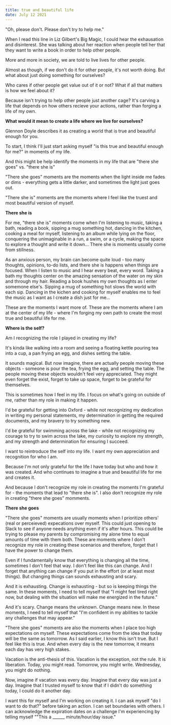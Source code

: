 ```yaml
---
title: true and beautiful life
date: July 12 2021
---
```


"Oh, please don't. Please don't try to help me."

When I read this line in Liz Gilbert's Big Magic, I could hear the exhausation and disinterest. She was talking about her reaction when people tell her that they want to write a book in order to help other people.

More and more in society, we are told to live lives for other people.

Almost as though, if we don't do it for other people, it's not worth doing. But what about just doing something for ourselves?

Who cares if other people get value out of it or not? What if all that matters is how we feel about it?

Because isn't trying to help other people just another cage? It's carving a life that depends on how others recieve your actions, rather than forging a life of my own.

**What would it mean to create a life where we live for ourselves?**

Glennon Doyle describes it as creating a world that is true and beautiful enough for you.

To start, I think I'll just start asking myself "is this true and beautiful enough for me?" in moments of my life. 

And this might be help identify the moments in my life that are "there she goes" vs. "there she is"

"There she goes" moments are the moments when the light inside me fades or dims - everything gets a little darker, and sometimes the light just goes out.

"There she is" moments are the moments where I feel like the truest and most beautiful version of myself. 

**There she is**

For me, "there she is" moments come when I'm listening to music, taking a bath,  reading a book, sipping a mug something hot, dancing in the kitchen, cooking a meal for myself, listening to an album while lying on the floor, conquering the unimaginable in a run, a swim, or a cycle, making the space to explore a thought and write it down... There she is moments usually come from stillness. 

As an anxious person, my brain can become quite loud - too many thoughts, opinions, to-do lists, and there she is happens when things are focused. When I listen to music and I hear every beat, every word. Taking a bath my thoughts center on the amazing sensation of the water on my skin and through my hair. Reading a book hushes my own thoughts as I enter somemone else's. Sipping a mug of something hot slows the world with each sip. Dancing in the kichen and cooking for myself enables me to feel the music as I want as I create a dish just for me...

These are the moments I want more of. These are the moments where I am at the center of my life - where I'm forging my own path to create the most true and beautiful life for me.

**Where is the self?**

Am I recognizing the role I played in creating my life?

It's kinda like walking into a room and seeing a floating kettle pouring tea into a cup, a pan frying an egg, and dishes setting the table. 

It sounds magical. But now imagine, there are actually people moving these objects - someone is pour the tea, frying the egg, and setting the table. The people moving these objects wouldn't feel very appreciated. They might even forget the exist, forget to take up space, forget to be grateful for themselves.

This is sometimes how I feel in my life. I focus on what's going on outside of me, rather than my role in making it happen. 

I'd be grateful for getting into Oxford - while not recognizing my dedication in writing my personal statements, my determination in getting the required documents, and my bravery to try something new.

I'd be grateful for swimming across the lake - while not recognizing my courage to try to swim across the lake, my curiosity to explore my strength, and my strength and determination for ensuring I succeed. 

I want to reintroduce the self into my life. I want my own appreciation and recognition for who I am.

Because I'm not only grateful for the life I have today but who and how it was created. And who continues to imagine a true and beautiful life for me and creates it. 

And because I don't recognize my role in creating the moments I'm grateful for - the moments that lead to "there she is". I also don't recognize my role in creating "there she goes" momments.

**There she goes**

"There she goes" moments are usually moments when I prioritize others' (real or perceieved) expecations over myself. This could just opening to Slack to see if anyone needs anything even if it's after hours. This could be trying to please my parents by compromising my alone time to equal amounts of time with them both. These are moments where I don't recognize my role in creating these scenarios and therefore, forget that I have the power to change them. 

Even if I fundamentally know that everything is changing all the time, sometimes I don't feel that way. I don't feel like this can change. And I forget that anything can change if you put in the effort (or at least most things). But changing things can sounds exhausting and scary. 

And it is exhausting. Change is exhausting - but so is keeping things the same. In these moments, I need to tell myself that "I might feel tired right now, but dealing with the situation will make me energized in the future."

And it's scary. Change means the unknown. Change means new. In these moments, I need to tell myself that "I'm confident in my abilities to tackle any challenges that may appear."

"There she goes" moments are also the moments when I place too high expectations on myself. These expectations come from the idea that today will be the same as tomorrow. As I said earlier, I know this isn't true. But I feel like this is true. And when every day is the new tomorrow, it means each day has very high stakes. 

Vacation is the anti-thesis of this. Vacation is the exception, not the rule. It is liberation. Today, you might read. Tomorrow, you might write. Wednesday, you might do nothing. 

Now, imagine if vacation was every day. Imagine that every day was just a day. Imagine that I trusted myself to know that if I didn't do something today, I could do it another day.

I want this for myself and I'm working on creating it. I can ask myself "do I want to do that?" before taking an action. I can set boundaries with others. I can acknowledge the expiration dates on a challenge I'm experiencing by telling myself ""This a ______ minute/hour/day issue." 


